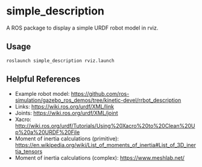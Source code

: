 # simple_description
A ROS package to display a simple URDF robot model in rviz.

## Usage
```
roslaunch simple_description rviz.launch
```

## Helpful References
- Example robot model: https://github.com/ros-simulation/gazebo_ros_demos/tree/kinetic-devel/rrbot_description
- Links: https://wiki.ros.org/urdf/XML/link
- Joints: https://wiki.ros.org/urdf/XML/joint
- Xacro: http://wiki.ros.org/urdf/Tutorials/Using%20Xacro%20to%20Clean%20Up%20a%20URDF%20File
- Moment of inertia calculations (primitive): https://en.wikipedia.org/wiki/List_of_moments_of_inertia#List_of_3D_inertia_tensors
- Moment of inertia calculations (complex): https://www.meshlab.net/